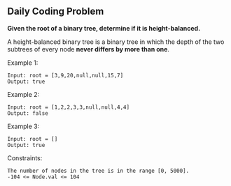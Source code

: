 ## Daily Coding Problem

**Given the root of a binary tree, determine if it is **height-balanced**.**

A height-balanced binary tree is a binary tree in which the depth of the two subtrees of every node **never differs by more than one**.

Example 1:

```
Input: root = [3,9,20,null,null,15,7]
Output: true
```

Example 2:
```
Input: root = [1,2,2,3,3,null,null,4,4]
Output: false
```

Example 3:
```
Input: root = []
Output: true
```

Constraints:
```
The number of nodes in the tree is in the range [0, 5000].
-104 <= Node.val <= 104
```